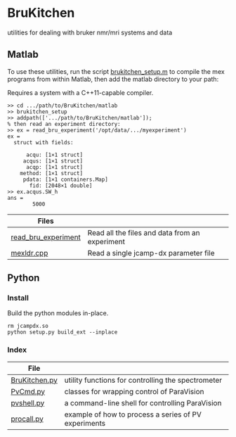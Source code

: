 # BruKitchen
utilities for dealing with bruker nmr/mri systems and data

## Matlab
To use these utilities, run the script [brukitchen_setup.m](matlab/brukitchen_setup.m) to compile the
mex programs from within Matlab, then add the matlab directory to your path:

Requires a system with a C++11-capable compiler.

```
>> cd .../path/to/BruKitchen/matlab
>> brukitchen_setup
>> addpath(['.../path/to/BruKitchen/matlab']);
% then read an experiment directory:
>> ex = read_bru_experiment('/opt/data/.../myexperiment')
ex = 
  struct with fields:

      acqu: [1×1 struct]
     acqus: [1×1 struct]
      acqp: [1×1 struct]
    method: [1×1 struct]
     pdata: [1×1 containers.Map]
       fid: [2048×1 double]
>> ex.acqus.SW_h
ans =
        5000
```

|Files                                        |                                              |
|---------------------------------------------|----------------------------------------------|
|[read_bru_experiment](matlab/read_bru_experiment.m) |Read all the files and data from an experiment|
|[mexldr.cpp](matlab/mexldr.cpp)                     |Read a single jcamp-dx parameter file         |

## Python

### Install
Build the python modules in-place.

```
rm jcampdx.so
python setup.py build_ext --inplace
```

### Index
|File                           |                                                       |
|-------------------------------|-------------------------------------------------------|
|[BruKitchen.py](python/BruKitchen.py) |utility functions for controlling the spectrometer     |
|[PvCmd.py](python/PvCmd.py)           |classes for wrapping control of ParaVision             |
|[pvshell.py](python/pvshell.py)       |a command-line shell for controlling ParaVision        |
|[procall.py](python/procall.py)       |example of how to process a series of PV experiments   |

